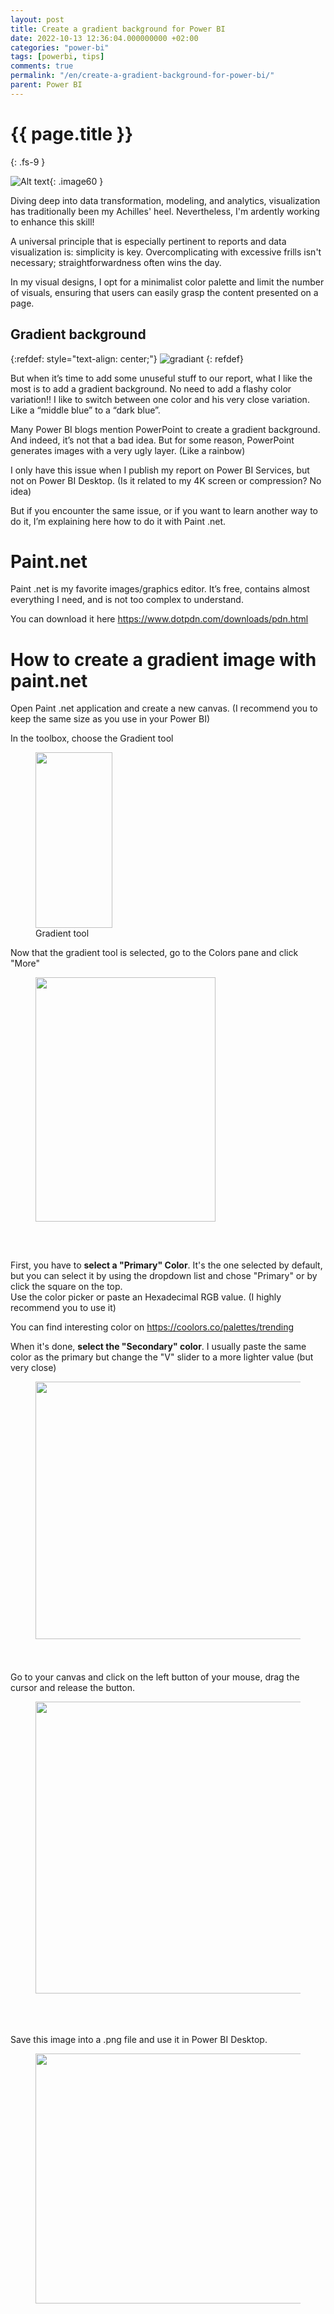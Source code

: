 ```yaml
---
layout: post
title: Create a gradient background for Power BI
date: 2022-10-13 12:36:04.000000000 +02:00
categories: "power-bi"
tags: [powerbi, tips]
comments: true
permalink: "/en/create-a-gradient-background-for-power-bi/"
parent: Power BI
---
```

# {{ page.title }}
{: .fs-9 }

![Alt text](../../assets/2023/PowerBIGradian.png){: .image60 }

Diving deep into data transformation, modeling, and analytics, visualization has traditionally been my Achilles' heel. Nevertheless, I'm ardently working to enhance this skill!

A universal principle that is especially pertinent to reports and data visualization is: simplicity is key. Overcomplicating with excessive frills isn't necessary; straightforwardness often wins the day.

In my visual designs, I opt for a minimalist color palette and limit the number of visuals, ensuring that users can easily grasp the content presented on a page.



## Gradient background

{:refdef: style="text-align: center;"}
![gradiant](../../assets/2022/10/gradiant.jpg)
{: refdef}

<p>But when it’s time to add some unuseful stuff to our report, what I like the most is to add a gradient background. No need to add a flashy color variation!! I like to switch between one color and his very close variation. Like a “middle blue” to a “dark blue”.</p>
<p><!-- /wp:paragraph --></p>
<p><!-- wp:paragraph --></p>
<p>Many Power BI blogs mention PowerPoint to create a gradient background. And indeed, it’s not that a bad idea. But for some reason, PowerPoint generates images with a very ugly layer. (Like a rainbow)</p>
<p><!-- /wp:paragraph --></p>
<p><!-- wp:paragraph --></p>
<p>I only have this issue when I publish my report on Power BI Services, but not on Power BI Desktop. (Is it related to my 4K screen or compression? No idea)</p>
<p><!-- /wp:paragraph --></p>
<p><!-- wp:paragraph --></p>
<p>But if you encounter the same issue, or if you want to learn another way to do it, I’m explaining here how to do it with Paint .net.</p>
<p><!-- /wp:paragraph --></p>
<p><!-- wp:block {"ref":5367} /--></p>
<p><!-- wp:heading {"level":1} --></p>
<h1>Paint.net</h1>
<p><!-- /wp:heading --></p>
<p><!-- wp:paragraph --></p>
<p>Paint .net is my favorite images/graphics editor. It’s free, contains almost everything I need, and is not too complex to understand.</p>
<p><!-- /wp:paragraph --></p>
<p><!-- wp:paragraph --></p>
<p>You can download it here <a href="https://www.dotpdn.com/downloads/pdn.html">https://www.dotpdn.com/downloads/pdn.html</a></p>
<p><!-- /wp:paragraph --></p>
<p><!-- wp:block {"ref":5367} /--></p>
<p><!-- wp:heading {"level":1} --></p>
<h1>How to create a gradient image with paint.net</h1>
<p><!-- /wp:heading --></p>
<p><!-- wp:paragraph --></p>
<p>Open Paint .net application and create a new canvas. (I recommend you to keep the same size as you use in your Power BI)</p>
<p><!-- /wp:paragraph --></p>
<p><!-- wp:paragraph --></p>
<p>In the toolbox, choose the Gradient tool</p>
<p><!-- /wp:paragraph --></p>
<p><!-- wp:image {"align":"center","id":5356,"width":123,"height":281,"sizeSlug":"full","linkDestination":"none"} --></p>
<figure class="wp-block-image aligncenter size-full is-resized"><img src="{{ site.baseurl }}/assets/2022/10/1.png" alt="" class="wp-image-5356" width="123" height="281" /><br />
<figcaption>Gradient tool</figcaption>
</figure>
<p><!-- /wp:image --></p>
<p><!-- wp:paragraph --></p>
<p>Now that the gradient tool is selected, go to the Colors pane and click "More"</p>
<p><!-- /wp:paragraph --></p>
<p><!-- wp:image {"align":"center","id":5357,"width":288,"height":391,"sizeSlug":"full","linkDestination":"none"} --></p>
<figure class="wp-block-image aligncenter size-full is-resized"><img src="{{ site.baseurl }}/assets/2022/10/2_Primary_Secondary.png" alt="" class="wp-image-5357" width="288" height="391" /></figure>
<p><!-- /wp:image --></p>
<p><!-- wp:spacer {"height":"33px"} --></p>
<div style="height:33px" aria-hidden="true" class="wp-block-spacer"></div>
<p><!-- /wp:spacer --></p>
<p><!-- wp:paragraph --></p>
<p>First, you have to <strong>select a "Primary" Color</strong>. It's the one selected by default, but you can select it by using the dropdown list and chose "Primary" or by click the square on the top.<br />Use the color picker or paste an Hexadecimal RGB value. (I highly recommend you to use it)</p>
<p><!-- /wp:paragraph --></p>
<p><!-- wp:paragraph --></p>
<p>You can find interesting color on <a href="https://coolors.co/palettes/trending">https://coolors.co/palettes/trending</a></p>
<p><!-- /wp:paragraph --></p>
<p><!-- wp:paragraph --></p>
<p>When it's done, <strong>select the "Secondary" color</strong>. I usually paste the same color as the primary but change the "V" slider to a more lighter value (but very close)</p>
<p><!-- /wp:paragraph --></p>
<p><!-- wp:image {"align":"center","id":5358,"width":484,"height":412,"sizeSlug":"full","linkDestination":"none"} --></p>
<figure class="wp-block-image aligncenter size-full is-resized"><img src="{{ site.baseurl }}/assets/2022/10/3_Hexa.png" alt="" class="wp-image-5358" width="484" height="412" /></figure>
<p><!-- /wp:image --></p>
<p><!-- wp:spacer {"height":"24px"} --></p>
<div style="height:24px" aria-hidden="true" class="wp-block-spacer"></div>
<p><!-- /wp:spacer --></p>
<p><!-- wp:paragraph --></p>
<p>Go to your canvas and click on the left button of your mouse, drag the cursor and release the button.</p>
<p><!-- /wp:paragraph --></p>
<p><!-- wp:image {"align":"center","id":5359,"width":622,"height":467,"sizeSlug":"large","linkDestination":"none"} --></p>
<figure class="wp-block-image aligncenter size-large is-resized"><img src="{{ site.baseurl }}/assets/2022/10/4_Draw-1024x770.png" alt="" class="wp-image-5359" width="622" height="467" /></figure>
<p><!-- /wp:image --></p>
<p><!-- wp:spacer {"height":"37px"} --></p>
<div style="height:37px" aria-hidden="true" class="wp-block-spacer"></div>
<p><!-- /wp:spacer --></p>
<p><!-- wp:paragraph --></p>
<p>Save this image into a .png file and use it in Power BI Desktop.</p>
<p><!-- /wp:paragraph --></p>
<p><!-- wp:image {"align":"center","id":5360,"width":666,"height":400,"sizeSlug":"large","linkDestination":"none"} --></p>
<figure class="wp-block-image aligncenter size-large is-resized"><img src="{{ site.baseurl }}/assets/2022/10/5_PowerBI-1024x615.png" alt="" class="wp-image-5360" width="666" height="400" /></figure>
<p><!-- /wp:image --></p>